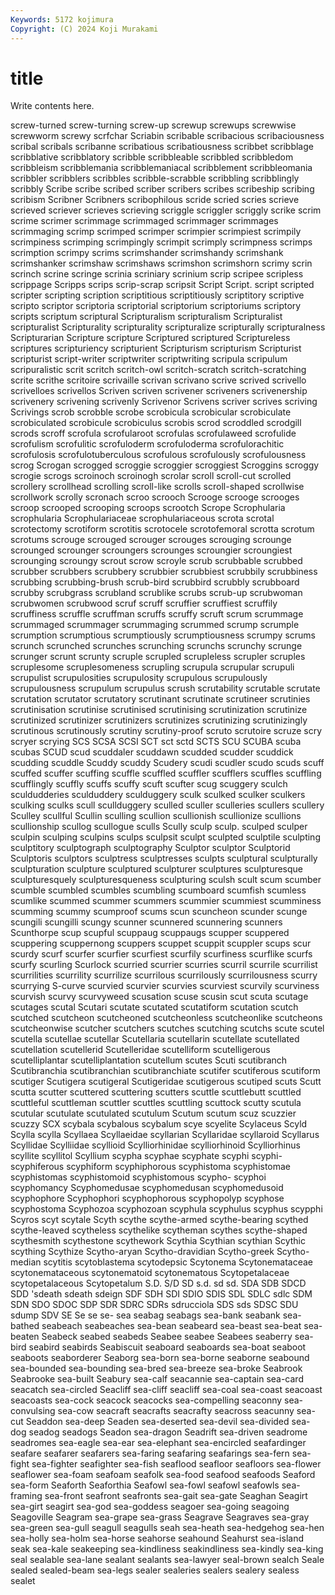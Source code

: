 ```yaml
---
Keywords: 5172 kojimura
Copyright: (C) 2024 Koji Murakami
---
```


# title

Write contents here.



 screw-turned screw-turning screw-up screwup
screwups screwwise screwworm screwy scrfchar Scriabin scribable scribacious scribaciousness scribal
scribals scribanne scribatious scribatiousness scribbet scribblage scribblative scribblatory scribble scribbleable
scribbled scribbledom scribbleism scribblemania scribblemaniacal scribblement scribbleomania scribbler scribblers scribbles
scribble-scrabble scribbling scribblingly scribbly Scribe scribe scribed scriber scribers scribes
scribeship scribing scribism Scribner Scribners scribophilous scride scried scries scrieve
scrieved scriever scrieves scrieving scriggle scriggler scriggly scrike scrim scrime
scrimer scrimmage scrimmaged scrimmager scrimmages scrimmaging scrimp scrimped scrimper scrimpier
scrimpiest scrimpily scrimpiness scrimping scrimpingly scrimpit scrimply scrimpness scrimps scrimption
scrimpy scrims scrimshander scrimshandy scrimshank scrimshanker scrimshaw scrimshaws scrimshon scrimshorn
scrimy scrin scrinch scrine scringe scrinia scriniary scrinium scrip scripee
scripless scrippage Scripps scrips scrip-scrap scripsit Script Script. script scripted
scripter scripting scription scriptitious scriptitiously scriptitory scriptive scripto scriptor scriptoria
scriptorial scriptorium scriptoriums scriptory scripts scriptum scriptural Scripturalism scripturalism Scripturalist
scripturalist Scripturality scripturality scripturalize scripturally scripturalness Scripturarian Scripture scripture Scriptured
scriptured Scriptureless scriptures scripturiency scripturient Scripturism scripturism Scripturist scripturist script-writer
scriptwriter scriptwriting scripula scripulum scripuralistic scrit scritch scritch-owl scritch-scratch scritch-scratching
scrite scrithe scritoire scrivaille scrivan scrivano scrive scrived scrivello scrivelloes
scrivellos Scriven scriven scrivener scriveners scrivenership scrivenery scrivening scrivenly Scrivenor
Scrivens scriver scrives scriving Scrivings scrob scrobble scrobe scrobicula scrobicular
scrobiculate scrobiculated scrobicule scrobiculus scrobis scrod scroddled scrodgill scrods scroff
scrofula scrofularoot scrofulas scrofulaweed scrofulide scrofulism scrofulitic scrofuloderm scrofuloderma scrofulorachitic
scrofulosis scrofulotuberculous scrofulous scrofulously scrofulousness scrog Scrogan scrogged scroggie scroggier
scroggiest Scroggins scroggy scrogie scrogs scroinoch scroinogh scrolar scroll scroll-cut
scrolled scrollery scrollhead scrolling scroll-like scrolls scroll-shaped scrollwise scrollwork scrolly
scronach scroo scrooch Scrooge scrooge scrooges scroop scrooped scrooping scroops
scrootch Scrope Scrophularia scrophularia Scrophulariaceae scrophulariaceous scrota scrotal scrotectomy scrotiform
scrotitis scrotocele scrotofemoral scrotta scrotum scrotums scrouge scrouged scrouger scrouges
scrouging scrounge scrounged scrounger scroungers scrounges scroungier scroungiest scrounging scroungy
scrout scrow scroyle scrub scrubbable scrubbed scrubber scrubbers scrubbery scrubbier
scrubbiest scrubbily scrubbiness scrubbing scrubbing-brush scrub-bird scrubbird scrubbly scrubboard scrubby
scrubgrass scrubland scrublike scrubs scrub-up scrubwoman scrubwomen scrubwood scruf scruff
scruffier scruffiest scruffily scruffiness scruffle scruffman scruffs scruffy scruft scrum
scrummage scrummaged scrummager scrummaging scrummed scrump scrumple scrumption scrumptious scrumptiously
scrumptiousness scrumpy scrums scrunch scrunched scrunches scrunching scrunchs scrunchy scrunge
scrunger scrunt scrunty scruple scrupled scrupleless scrupler scruples scruplesome scruplesomeness
scrupling scrupula scrupular scrupuli scrupulist scrupulosities scrupulosity scrupulous scrupulously scrupulousness
scrupulum scrupulus scrush scrutability scrutable scrutate scrutation scrutator scrutatory scrutinant
scrutinate scrutineer scrutinies scrutinisation scrutinise scrutinised scrutinising scrutinization scrutinize scrutinized
scrutinizer scrutinizers scrutinizes scrutinizing scrutinizingly scrutinous scrutinously scrutiny scrutiny-proof scruto
scrutoire scruze scry scryer scrying SCS SCSA SCSI SCT sct
sctd SCTS SCU SCUBA scuba scubas SCUD scud scuddaler scuddawn
scudded scudder scuddick scudding scuddle Scuddy scuddy Scudery scudi scudler
scudo scuds scuff scuffed scuffer scuffing scuffle scuffled scuffler scufflers
scuffles scuffling scufflingly scuffly scuffs scuffy scuft scufter scug scuggery
sculch sculdudderies sculduddery sculduggery sculk sculked sculker sculkers sculking sculks
scull scullduggery sculled sculler sculleries scullers scullery Sculley scullful Scullin
sculling scullion scullionish scullionize scullions scullionship scullog scullogue sculls Scully
sculp sculp. sculped sculper sculpin sculping sculpins sculps sculpsit sculpt
sculpted sculptile sculpting sculptitory sculptograph sculptography Sculptor sculptor Sculptorid Sculptoris
sculptors sculptress sculptresses sculpts sculptural sculpturally sculpturation sculpture sculptured sculpturer
sculptures sculpturesque sculpturesquely sculpturesqueness sculpturing sculsh scult scum scumber scumble
scumbled scumbles scumbling scumboard scumfish scumless scumlike scummed scummer scummers
scummier scummiest scumminess scumming scummy scumproof scums scun scuncheon scunder
scunge scungili scungilli scungy scunner scunnered scunnering scunners Scunthorpe scup
scupful scuppaug scuppaugs scupper scuppered scuppering scuppernong scuppers scuppet scuppit
scuppler scups scur scurdy scurf scurfer scurfier scurfiest scurfily scurfiness
scurflike scurfs scurfy scurling Scurlock scurried scurrier scurries scurril scurrile
scurrilist scurrilities scurrility scurrilize scurrilous scurrilously scurrilousness scurry scurrying S-curve
scurvied scurvier scurvies scurviest scurvily scurviness scurvish scurvy scurvyweed scusation
scuse scusin scut scuta scutage scutages scutal Scutari scutate scutated
scutatiform scutation scutch scutched scutcheon scutcheoned scutcheonless scutcheonlike scutcheons scutcheonwise
scutcher scutchers scutches scutching scutchs scute scutel scutella scutellae scutellar
Scutellaria scutellarin scutellate scutellated scutellation scutellerid Scutelleridae scutelliform scutelligerous scutelliplantar
scutelliplantation scutellum scutes Scuti scutibranch Scutibranchia scutibranchian scutibranchiate scutifer scutiferous
scutiform scutiger Scutigera scutigeral Scutigeridae scutigerous scutiped scuts Scutt scutta
scutter scuttered scuttering scutters scuttle scuttlebutt scuttled scuttleful scuttleman scuttler
scuttles scuttling scuttock scutty scutula scutular scutulate scutulated scutulum Scutum
scutum scuz scuzzier scuzzy SCX scybala scybalous scybalum scye scyelite
Scylaceus Scyld Scylla scylla Scyllaea Scyllaeidae scyllarian Scyllaridae scyllaroid Scyllarus
Scyllidae Scylliidae scyllioid Scylliorhinidae scylliorhinoid Scylliorhinus scyllite scyllitol Scyllium scypha
scyphae scyphate scyphi scyphi- scyphiferous scyphiform scyphiphorous scyphistoma scyphistomae scyphistomas
scyphistomoid scyphistomous scypho- scyphoi scyphomancy Scyphomedusae scyphomedusan scyphomedusoid scyphophore Scyphophori
scyphophorous scyphopolyp scyphose scyphostoma Scyphozoa scyphozoan scyphula scyphulus scyphus scypphi
Scyros scyt scytale Scyth scythe scythe-armed scythe-bearing scythed scythe-leaved scytheless
scythelike scytheman scythes scythe-shaped scythesmith scythestone scythework Scythia Scythian scythian
Scythic scything Scythize Scytho-aryan Scytho-dravidian Scytho-greek Scytho-median scytitis scytoblastema scytodepsic
Scytonema Scytonemataceae scytonemataceous scytonematoid scytonematous Scytopetalaceae scytopetalaceous Scytopetalum S.D. S/D
SD s.d. sd sd. SDA SDB SDCD SDD 'sdeath sdeath
sdeign SDF SDH SDI SDIO SDIS SDL SDLC sdlc SDM
SDN SDO SDOC SDP SDR SDRC SDRs sdrucciola SDS sds
SDSC SDU sdump SDV SE Se se se- sea seabag
seabags sea-bank seabank sea-bathed seabeach seabeaches sea-bean seabeard sea-beast sea-beat
sea-beaten Seabeck seabed seabeds Seabee seabee Seabees seaberry sea-bird seabird
seabirds Seabiscuit seaboard seaboards sea-boat seaboot seaboots seaborderer Seaborg sea-born
sea-borne seaborne seabound sea-bounded sea-bounding sea-bred sea-breeze sea-broke Seabrook Seabrooke
sea-built Seabury sea-calf seacannie sea-captain sea-card seacatch sea-circled Seacliff sea-cliff
seacliff sea-coal sea-coast seacoast seacoasts sea-cock seacock seacocks sea-compelling seaconny
sea-convulsing sea-cow seacraft seacrafts seacrafty seacross seacunny sea-cut Seaddon sea-deep
Seaden sea-deserted sea-devil sea-divided sea-dog seadog seadogs Seadon sea-dragon Seadrift
sea-driven seadrome seadromes sea-eagle sea-ear sea-elephant sea-encircled seafardinger seafare seafarer
seafarers sea-faring seafaring seafarings sea-fern sea-fight sea-fighter seafighter sea-fish seaflood
seafloor seafloors sea-flower seaflower sea-foam seafoam seafolk sea-food seafood seafoods
Seaford sea-form Seaforth Seaforthia Seafowl sea-fowl seafowl seafowls sea-framing sea-front
seafront seafronts sea-gait sea-gate Seaghan Seagirt sea-girt seagirt sea-god sea-goddess
seagoer sea-going seagoing Seagoville Seagram sea-grape sea-grass Seagrave Seagraves sea-gray
sea-green sea-gull seagull seagulls seah sea-heath sea-hedgehog sea-hen sea-holly sea-holm
sea-horse seahorse seahound Seahurst sea-island seak sea-kale seakeeping sea-kindliness seakindliness
sea-kindly sea-king seal sealable sea-lane sealant sealants sea-lawyer seal-brown sealch
Seale sealed sealed-beam sea-legs sealer sealeries sealers sealery sealess sealet

